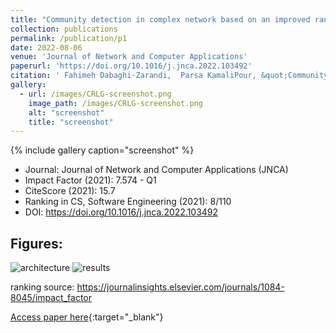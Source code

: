 ```yaml
---
title: "Community detection in complex network based on an improved random algorithm using local and global network information"
collection: publications
permalink: /publication/p1
date: 2022-08-06
venue: 'Journal of Network and Computer Applications'
paperurl: 'https://doi.org/10.1016/j.jnca.2022.103492'
citation: ' Fahimeh Dabaghi-Zarandi,  Parsa KamaliPour, &quot;Community detection in complex network based on an improved random algorithm using local and global network information.&quot; Journal of Network and Computer Applications, vol.206, p.103492, August 2022.'
gallery:
  - url: /images/CRLG-screenshot.png
    image_path: /images/CRLG-screenshot.png
    alt: "screenshot"
    title: "screenshot"
---
```

{% include gallery caption="screenshot" %}
- Journal: Journal of Network and Computer Applications (JNCA)
- Impact Factor (2021): 7.574 - Q1
- CiteScore (2021): 15.7
- Ranking in CS, Software Engineering (2021): 8/110
- DOI: https://doi.org/10.1016/j.jnca.2022.103492

## Figures:
![architecture](/images/CRLG-arc.jpg)
![results](/images/CRLG-result.jpg)


ranking source: https://journalinsights.elsevier.com/journals/1084-8045/impact_factor


[Access paper here](https://www.sciencedirect.com/science/article/pii/S1084804522001345){:target="_blank"}

